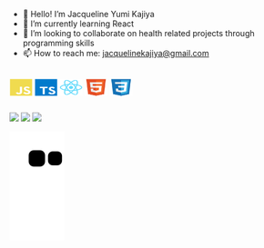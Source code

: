 - 👋 Hello! I’m Jacqueline Yumi Kajiya
- 🌱 I’m currently learning React
- 💞️ I’m looking to collaborate on health related projects through programming skills
- 📫 How to reach me: jacquelinekajiya@gmail.com

<div style="display: inline_block"><br>
  <img align="center" alt="Jacque-Js" height="30" width="40" src="https://raw.githubusercontent.com/devicons/devicon/master/icons/javascript/javascript-plain.svg">
  <img align="center" alt="Jacque-Ts" height="30" width="40" src="https://raw.githubusercontent.com/devicons/devicon/master/icons/typescript/typescript-plain.svg">
  <img align="center" alt="Jacque-React" height="30" width="40" src="https://raw.githubusercontent.com/devicons/devicon/master/icons/react/react-original.svg">
  <img align="center" alt="Jacque-HTML" height="30" width="40" src="https://raw.githubusercontent.com/devicons/devicon/master/icons/html5/html5-original.svg">
  <img align="center" alt="Jacque-CSS" height="30" width="40" src="https://raw.githubusercontent.com/devicons/devicon/master/icons/css3/css3-original.svg">
</div>
  
  ##
 
<div> 
  <a href="https://instagram.com/j.kajiya_nutri" target="_blank"><img src="https://img.shields.io/badge/-Instagram-%23E4405F?style=for-the-badge&logo=instagram&logoColor=white" target="_blank"></a> 
  <a href = "mailto:jacquelinekajiya@gmail.com"><img src="https://img.shields.io/badge/-Gmail-%23333?style=for-the-badge&logo=gmail&logoColor=white" target="_blank"></a>
  <a href="https://www.linkedin.com/in/jacqueline-kajiya-83b359111/" target="_blank"><img src="https://img.shields.io/badge/-LinkedIn-%230077B5?style=for-the-badge&logo=linkedin&logoColor=white" target="_blank"></a> 
 

![Snake animation](https://github.com/JacqueKajiya/JacqueKajiya/blob/output/github-contribution-grid-snake.svg)

<!---
JacqueKajiya/JacqueKajiya is a ✨ special ✨ repository because its `README.md` (this file) appears on your GitHub profile.
You can click the Preview link to take a look at your changes.
--->
